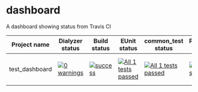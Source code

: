 # dashboard
A dashboard showing status from Travis CI

| Project name   | Dialyzer status | Build status | EUnit status | common_test status |Pipeline status | Coverage | Comments | Last Updated |
|----------------|-----------------|--------------|--------------|--------------------|----------------|----------|----------|--------------|
| test_dashboard | [![0 warnings](https://img.shields.io/badge/dialyzer-0%20warnings-green.svg)](https://gitlab.com/mastercard/blockchain/ci_history/blob/master/dialyzer/test_dashboard.log) | [![success](https://img.shields.io/badge/build-success-green.svg)](https://gitlab.com/mastercard/blockchain/ci_history/blob/master/build/test_dashboard.log) | [![All 1 tests passed](https://img.shields.io/badge/eunit-All%201%20tests%20passed-green.svg)](https://gitlab.com/mastercard/blockchain/ci_history/blob/master/eunit/test_dashboard.log) | [![All 1 tests passed](https://img.shields.io/badge/tests-All%201%20tests%20passed-green.svg)](http://10.100.0.150:18080/test_dashboard/latest/logs) |[![build status](https://travis-ci.org/NAR/test_dashboard.svg?branch=master)](https://travis-ci.org/NAR/test_dashboard) | [![100 %](https://img.shields.io/badge/coverage-100%20%25-green.svg)](http://10.100.0.150:18080/test_dashboard/latest/cover) | | 2018-09-04 13:02:15 UTC |

